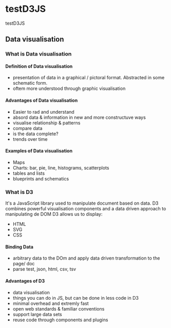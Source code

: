 # testD3JS
testD3JS


## Data visualisation

### What is Data visualisation

#### Definition of Data visualisation
 - presentation of data in a graphical / pictoral format. Abstracted in some schematic form.
 - oftem more understood through graphic visualisation
 
#### Advantages of Data visualisation
 - Easier to rad and understand
 - absord data & information in new and more constructuve ways
 - visualise relationship & patterns
 - compare data
 - is the data complete?
 - trends over time

#### Examples of Data visualisation
 - Maps
 - Charts: bar, pie, line, histograms, scatterplots
 - tables and lists
 - blueprints and schematics

### What is D3
It's a JavaScript library used to manipulate document based on data. D3 combines powerful visualisation components and a data driven approach to manipulating de DOM
D3 allows us to display:
 - HTML
 - SVG
 - CSS

#### Binding Data
 - arbitrary data to the DOm and apply data driven transformation to the page/ doc
 - parse test, json, html, csv, tsv

#### Advantages of D3
 - data visualisation
 - things you can do in JS, but can be done in less code in D3
 - minimal overhead and extremly fast
 - open web standards & familiar conventions
 - support large data sets
 - reuse code through components and plugins

